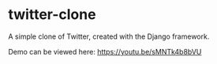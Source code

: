 # twitter-clone
A simple clone of Twitter, created with the Django framework.

Demo can be viewed here: https://youtu.be/sMNTk4b8bVU
